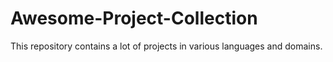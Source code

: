 # Awesome-Project-Collection
This repository contains a lot of projects in various languages and domains. 
